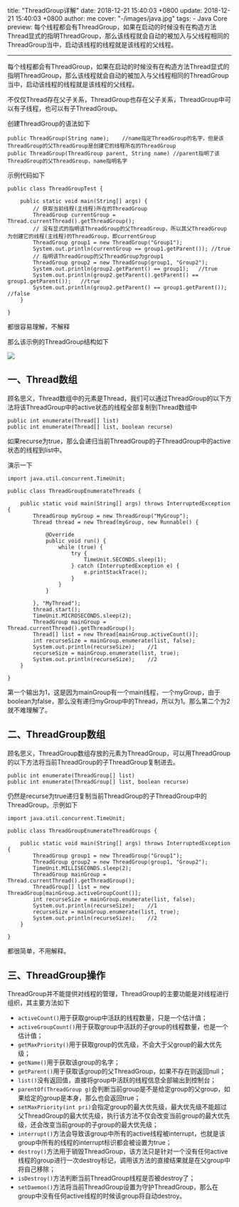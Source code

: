 title: "ThreadGroup详解"
date: 2018-12-21 15:40:03 +0800
update: 2018-12-21 15:40:03 +0800
author: me
cover: "-/images/java.jpg"
tags:
    - Java Core
preview: 每个线程都会有ThreadGroup，如果在启动的时候没有在构造方法Thread显式的指明ThreadGroup，那么该线程就会自动的被加入与父线程相同的ThreadGroup当中，启动该线程的线程就是该线程的父线程。

---

每个线程都会有ThreadGroup，如果在启动的时候没有在构造方法Thread显式的指明ThreadGroup，那么该线程就会自动的被加入与父线程相同的ThreadGroup当中，启动该线程的线程就是该线程的父线程。

不仅仅Thread存在父子关系，ThreadGroup也存在父子关系，ThreadGroup中可以有子线程，也可以有子ThreadGroup。

创建ThreadGroup的语法如下

```
public ThreadGroup(String name);	//name指定ThreadGroup的名字，但是该ThreadGroup的父ThreadGroup是创建它的线程所在的ThreadGroup
public ThreadGroup(ThreadGroup parent, String name)	//parent指明了该ThreadGroup的父ThreadGroup，name指明名字
```

示例代码如下

```
public class ThreadGroupTest {

    public static void main(String[] args) {
        // 获取当前线程(主线程)所在的ThreadGroup
        ThreadGroup currentGroup = Thread.currentThread().getThreadGroup();
        // 没有显式的指明该ThreadGroup的父ThreadGroup，所以其父ThreadGroup为创建它的线程(主线程)的ThreadGroup，即currentGroup
        ThreadGroup group1 = new ThreadGroup("Group1");
        System.out.println(currentGroup == group1.getParent()); //true
        // 指明该ThreadGroup的父ThreadGroup为group1
        ThreadGroup group2 = new ThreadGroup(group1, "Group2");
        System.out.println(group2.getParent() == group1);   //true
        System.out.println(group2.getParent().getParent() == group1.getParent());   //true
        System.out.println(group2.getParent() == group1.getParent());   //false
    }

}
```

都很容易理解，不解释

那么该示例的ThreadGroup结构如下

![](/images/article/1549881446369-1daf81e3-77e2-4dbc-a839-63d2016f55f1.png)

<a name="59d3d021"></a>
## 一、Thread数组

顾名思义，Thread数组中的元素是Thread，我们可以通过ThreadGroup的以下方法将该ThreadGroup中的active状态的线程全部复制到Thread数组中

```
public int enumerate(Thread[] list)
public int enumerate(Thread[] list, boolean recurse)
```

如果recurse为true，那么会递归当前ThreadGroup的子ThreadGroup中的active状态的线程到list中。

演示一下

```
import java.util.concurrent.TimeUnit;

public class ThreadGroupEnumerateThreads {

    public static void main(String[] args) throws InterruptedException {
        ThreadGroup myGroup = new ThreadGroup("MyGroup");
        Thread thread = new Thread(myGroup, new Runnable() {

            @Override
            public void run() {
                while (true) {
                    try {
                        TimeUnit.SECONDS.sleep(1);
                    } catch (InterruptedException e) {
                        e.printStackTrace();
                    }
                }
            }
            
        }, "MyThread");
        thread.start();
        TimeUnit.MICROSECONDS.sleep(2);
        ThreadGroup mainGroup = Thread.currentThread().getThreadGroup();
        Thread[] list = new Thread[mainGroup.activeCount()];
        int recurseSize = mainGroup.enumerate(list, false);
        System.out.println(recurseSize);    //1
        recurseSize = mainGroup.enumerate(list, true);
        System.out.println(recurseSize);    //2
    }

}
```

第一个输出为1，这是因为mainGroup有一个main线程，一个myGroup，由于boolean为false，那么没有递归myGroup中的Thread，所以为1。那么第二个为2就不难理解了。

## 二、ThreadGroup数组

顾名思义，ThreadGroup数组存放的元素为ThreadGroup，可以用ThreadGroup的以下方法将当前ThreadGroup的子ThreadGroup复制进去。

```
public int enumerate(ThreadGroup[] list)
public int enumerate(ThreadGroup[] list, boolean recurse)
```

仍然是recurse为true递归复制当前ThreadGroup的子ThreadGroup中的ThreadGroup。示例如下

```
import java.util.concurrent.TimeUnit;

public class ThreadGroupEnumerateThreadGroups {

    public static void main(String[] args) throws InterruptedException {
        ThreadGroup group1 = new ThreadGroup("Group1");
        ThreadGroup group2 = new ThreadGroup(group1, "Group2");
        TimeUnit.MILLISECONDS.sleep(2);
        ThreadGroup mainGroup = Thread.currentThread().getThreadGroup();
        ThreadGroup[] list = new ThreadGroup[mainGroup.activeGroupCount()];
        int recurseSize = mainGroup.enumerate(list, false);
        System.out.println(recurseSize);    //1
        recurseSize = mainGroup.enumerate(list, true);
        System.out.println(recurseSize);    //2
    }

}
```

都很简单，不用解释。

## 三、ThreadGroup操作

ThreadGroup并不能提供对线程的管理，ThreadGroup的主要功能是对线程进行组织，其主要方法如下

+ `activeCount()`用于获取group中活跃的线程数量，只是一个估计值；
+ `activeGroupCount()`用于获取group中活跃的子group的线程数量，也是一个估计值；
+ `getMaxPriority()`用于获取group的优先级，不会大于父group的最大优先级；
+ `getName()`用于获取该group的名字；
+ `getParent()`用于获取该group的父ThreadGroup，如果不存在则返回null；
+ `list()`没有返回值，直接将group中活跃的线程信息全部输出到控制台；
+ `parentOf(ThreadGroup g)`会判断当前group是不是给定group的父group，如果给定的group是本身，那么也会返回true；
+ `setMaxPriority(int pri)`会指定group的最大优先级，最大优先级不能超过父ThreadGroup的最大优先级，执行该方法不仅会改变当前group的最大优先级，还会改变当前group的子group的最大优先级；
+ `interrupt()`方法会导致该group中所有的active线程被interrupt，也就是该group中所有的线程的interrupt标识都会被设置为true；
+ `destroy()`方法用于销毁ThreadGroup，该方法只是针对一个没有任何active线程的group进行一次destroy标记，调用该方法的直接结果就是在父group中将自己移除；
+ `isDestroy()`方法判断当前ThreadGroup线程是否被destroy了；
+ `setDaemon()`方法将当前ThreadGroup设置为守护ThreadGroup，那么在group中没有任何active线程的时候该group将自动destroy。